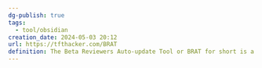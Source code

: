 ```yaml
---
dg-publish: true
tags:
  - tool/obsidian
creation_date: 2024-05-03 20:12
url: https://tfthacker.com/BRAT
definition: The Beta Reviewers Auto-update Tool or BRAT for short is a plugin that makes it easier for you to assist other developers with reviewing and testing their plugins and themes.
---
```



